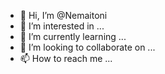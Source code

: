 - 👋 Hi, I’m @Nemaitoni
- 👀 I’m interested in ...
- 🌱 I’m currently learning ...
- 💞️ I’m looking to collaborate on ...
- 📫 How to reach me ...

<!---
Nemaitoni/Nemaitoni is a ✨ special ✨ repository because its `README.md` (this file) appears on your GitHub profile.
You can click the Preview link to take a look at your changes.
--->
